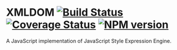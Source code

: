 # XMLDOM [![Build Status](https://secure.travis-ci.org/bigeasy/xmldom.png?branch=master)](http://travis-ci.org/bigeasy/xmldom) [![Coverage Status](https://coveralls.io/repos/bigeasy/xmldom/badge.png?branch=master)](https://coveralls.io/r/bigeasy/xmldom) [![NPM version](https://badge.fury.io/js/xmldom.png)](http://badge.fury.io/js/xmldom)

A JavaScript implementation of JavaScript Style Expression Engine.

